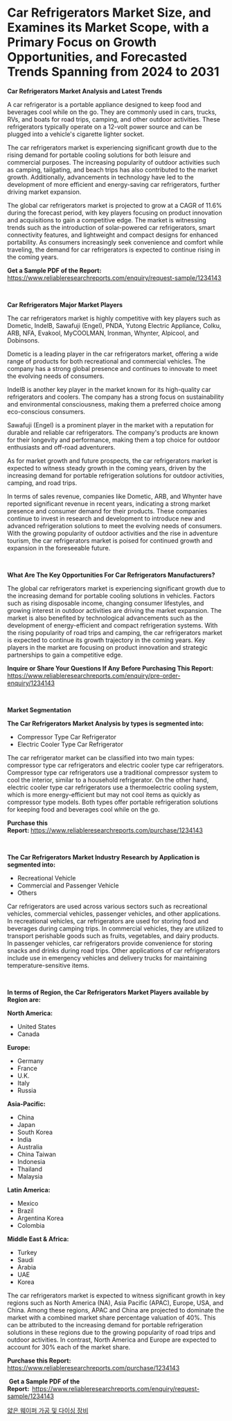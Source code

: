 <p><h1>Car Refrigerators Market Size, and Examines its Market Scope, with a Primary Focus on Growth Opportunities, and Forecasted Trends Spanning from 2024 to 2031</h1></p><p><strong>Car Refrigerators Market Analysis and Latest Trends</strong></p>
<p><p>A car refrigerator is a portable appliance designed to keep food and beverages cool while on the go. They are commonly used in cars, trucks, RVs, and boats for road trips, camping, and other outdoor activities. These refrigerators typically operate on a 12-volt power source and can be plugged into a vehicle's cigarette lighter socket.</p><p>The car refrigerators market is experiencing significant growth due to the rising demand for portable cooling solutions for both leisure and commercial purposes. The increasing popularity of outdoor activities such as camping, tailgating, and beach trips has also contributed to the market growth. Additionally, advancements in technology have led to the development of more efficient and energy-saving car refrigerators, further driving market expansion.</p><p>The global car refrigerators market is projected to grow at a CAGR of 11.6% during the forecast period, with key players focusing on product innovation and acquisitions to gain a competitive edge. The market is witnessing trends such as the introduction of solar-powered car refrigerators, smart connectivity features, and lightweight and compact designs for enhanced portability. As consumers increasingly seek convenience and comfort while traveling, the demand for car refrigerators is expected to continue rising in the coming years.</p></p>
<p><strong>Get a Sample PDF of the Report:&nbsp;</strong> <a href="https://www.reliableresearchreports.com/enquiry/request-sample/1234143">https://www.reliableresearchreports.com/enquiry/request-sample/1234143</a></p>
<p>&nbsp;</p>
<p><strong>Car Refrigerators Major Market Players</strong></p>
<p><p>The car refrigerators market is highly competitive with key players such as Dometic, IndelB, Sawafuji (Engel), PNDA, Yutong Electric Appliance, Colku, ARB, NFA, Evakool, MyCOOLMAN, Ironman, Whynter, Alpicool, and Dobinsons. </p><p>Dometic is a leading player in the car refrigerators market, offering a wide range of products for both recreational and commercial vehicles. The company has a strong global presence and continues to innovate to meet the evolving needs of consumers.</p><p>IndelB is another key player in the market known for its high-quality car refrigerators and coolers. The company has a strong focus on sustainability and environmental consciousness, making them a preferred choice among eco-conscious consumers.</p><p>Sawafuji (Engel) is a prominent player in the market with a reputation for durable and reliable car refrigerators. The company's products are known for their longevity and performance, making them a top choice for outdoor enthusiasts and off-road adventurers.</p><p>As for market growth and future prospects, the car refrigerators market is expected to witness steady growth in the coming years, driven by the increasing demand for portable refrigeration solutions for outdoor activities, camping, and road trips. </p><p>In terms of sales revenue, companies like Dometic, ARB, and Whynter have reported significant revenue in recent years, indicating a strong market presence and consumer demand for their products. These companies continue to invest in research and development to introduce new and advanced refrigeration solutions to meet the evolving needs of consumers. With the growing popularity of outdoor activities and the rise in adventure tourism, the car refrigerators market is poised for continued growth and expansion in the foreseeable future.</p></p>
<p>&nbsp;</p>
<p><strong>What Are The Key Opportunities For Car Refrigerators Manufacturers?</strong></p>
<p><p>The global car refrigerators market is experiencing significant growth due to the increasing demand for portable cooling solutions in vehicles. Factors such as rising disposable income, changing consumer lifestyles, and growing interest in outdoor activities are driving the market expansion. The market is also benefited by technological advancements such as the development of energy-efficient and compact refrigeration systems. With the rising popularity of road trips and camping, the car refrigerators market is expected to continue its growth trajectory in the coming years. Key players in the market are focusing on product innovation and strategic partnerships to gain a competitive edge.</p></p>
<p><strong>Inquire or Share Your Questions If Any Before Purchasing This Report:</strong> <a href="https://www.reliableresearchreports.com/enquiry/pre-order-enquiry/1234143">https://www.reliableresearchreports.com/enquiry/pre-order-enquiry/1234143</a></p>
<p>&nbsp;</p>
<p><strong>Market Segmentation</strong></p>
<p><strong>The Car Refrigerators Market Analysis by types is segmented into:</strong></p>
<p><ul><li>Compressor Type Car Refrigerator</li><li>Electric Cooler Type Car Refrigerator</li></ul></p>
<p><p>The car refrigerator market can be classified into two main types: compressor type car refrigerators and electric cooler type car refrigerators. Compressor type car refrigerators use a traditional compressor system to cool the interior, similar to a household refrigerator. On the other hand, electric cooler type car refrigerators use a thermoelectric cooling system, which is more energy-efficient but may not cool items as quickly as compressor type models. Both types offer portable refrigeration solutions for keeping food and beverages cool while on the go.</p></p>
<p><strong>Purchase this Report:&nbsp;</strong><a href="https://www.reliableresearchreports.com/purchase/1234143">https://www.reliableresearchreports.com/purchase/1234143</a></p>
<p>&nbsp;</p>
<p><strong>The Car Refrigerators Market Industry Research by Application is segmented into:</strong></p>
<p><ul><li>Recreational Vehicle</li><li>Commercial and Passenger Vehicle</li><li>Others</li></ul></p>
<p><p>Car refrigerators are used across various sectors such as recreational vehicles, commercial vehicles, passenger vehicles, and other applications. In recreational vehicles, car refrigerators are used for storing food and beverages during camping trips. In commercial vehicles, they are utilized to transport perishable goods such as fruits, vegetables, and dairy products. In passenger vehicles, car refrigerators provide convenience for storing snacks and drinks during road trips. Other applications of car refrigerators include use in emergency vehicles and delivery trucks for maintaining temperature-sensitive items.</p></p>
<p>&nbsp;</p>
<p><strong>In terms of Region, the Car Refrigerators Market Players available by Region are:</strong></p>
<p>
    <p> <strong> North America: </strong>
        <ul>
            <li>United States</li>
            <li>Canada</li>
        </ul>
        </p> 
    <p> <strong> Europe: </strong>
        <ul>
            <li>Germany</li>
            <li>France</li>
            <li>U.K.</li>
            <li>Italy</li>
            <li>Russia</li>
        </ul>
        </p> 
    <p> <strong> Asia-Pacific: </strong>
        <ul>
            <li>China</li>
            <li>Japan</li>
            <li>South Korea</li>
            <li>India</li>
            <li>Australia</li>
            <li>China Taiwan</li>
            <li>Indonesia</li>
            <li>Thailand</li>
            <li>Malaysia</li>
        </ul>
        </p> 
    <p> <strong> Latin America: </strong>
        <ul>
            <li>Mexico</li>
            <li>Brazil</li>
            <li>Argentina Korea</li>
            <li>Colombia</li>
        </ul>
        </p> 
    <p> <strong> Middle East & Africa: </strong>
        <ul>
            <li>Turkey</li>
            <li>Saudi</li>
            <li>Arabia</li>
            <li>UAE</li>
            <li>Korea</li>
        </ul>
    </p>
    </p>
<p><p>The car refrigerators market is expected to witness significant growth in key regions such as North America (NA), Asia Pacific (APAC), Europe, USA, and China. Among these regions, APAC and China are projected to dominate the market with a combined market share percentage valuation of 40%. This can be attributed to the increasing demand for portable refrigeration solutions in these regions due to the growing popularity of road trips and outdoor activities. In contrast, North America and Europe are expected to account for 30% each of the market share.</p></p>
<p><strong>Purchase this Report: </strong><a href="https://www.reliableresearchreports.com/purchase/1234143">https://www.reliableresearchreports.com/purchase/1234143</a></p>
<p>&nbsp;<strong>Get a Sample PDF of the Report:&nbsp;&nbsp;</strong><a href="https://www.reliableresearchreports.com/enquiry/request-sample/1234143">https://www.reliableresearchreports.com/enquiry/request-sample/1234143</a></p>
<p><strong></strong></p>
<p><p><a href="https://medium.com/@adonispellea2022/2024%EB%85%84%EB%B6%80%ED%84%B0-2031%EB%85%84%EA%B9%8C%EC%A7%80%EC%9D%98-%EC%96%87%EC%9D%80-%EC%9B%A8%EC%9D%B4%ED%8D%BC-%EA%B0%80%EA%B3%B5-%EB%B0%8F-%EB%8B%A4%EC%9D%B4%EC%8B%B1-%EC%9E%A5%EB%B9%84-%EC%8B%9C%EC%9E%A5-%EB%8F%99%ED%96%A5%EA%B3%BC-%EC%8B%9C%EC%9E%A5-%EB%B6%84%EC%84%9D%EC%9D%84-%EC%98%88%EC%B8%A1%ED%95%A9%EB%8B%88%EB%8B%A4-dd259fd2321a">얇은 웨이퍼 가공 및 다이싱 장비</a></p></p>